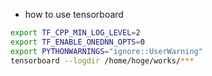 * how to use tensorboard
~~~bash
export TF_CPP_MIN_LOG_LEVEL=2
export TF_ENABLE_ONEDNN_OPTS=0
export PYTHONWARNINGS="ignore::UserWarning"
tensorboard --logdir /home/hoge/works/***
~~~
